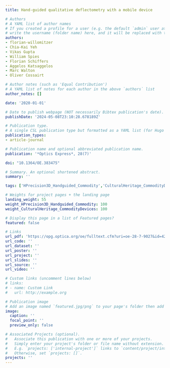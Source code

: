 ```yaml
---
title: Hand-guided qualitative deflectometry with a mobile device

# Authors
# A YAML list of author names
# If you created a profile for a user (e.g. the default `admin` user at `content/authors/admin/`), 
# write the username (folder name) here, and it will be replaced with their full name and linked to their profile.
authors:
- florian-willomitzer
- Chia-Kai Yeh
- Vikas Gupta
- William Spies
- Florian Schiffers
- Aggelos Katsaggelos
- Marc Walton
- Oliver Cossairt

# Author notes (such as 'Equal Contribution')
# A YAML list of notes for each author in the above `authors` list
author_notes: []

date: '2020-01-01'

# Date to publish webpage (NOT necessarily Bibtex publication's date).
publishDate: '2024-05-08T23:10:28.678189Z'

# Publication type.
# A single CSL publication type but formatted as a YAML list (for Hugo requirements).
publication_types:
- article-journal

# Publication name and optional abbreviated publication name.
publication: '*Optics Express*, 28(7)'

doi: "10.1364/OE.383475"

# Summary. An optional shortened abstract.
summary: ''

tags: ['HPrecision3D_Handguided_Commodity','CulturalHeritage_CommodityDevices']

# Weights for project pages + the landing page
landing_weight: 55
weight_HPrecision3D_Handguided_Commodity: 100
weight_CulturalHeritage_CommodityDevices: 100

# Display this page in a list of Featured pages?
featured: false

# Links
url_pdf: 'https://opg.optica.org/oe/fulltext.cfm?uri=oe-28-7-9027&id=429104'
url_code: ''
url_dataset: ''
url_poster: ''
url_project: ''
url_slides: ''
url_source: ''
url_video: ''

# Custom links (uncomment lines below)
# links:
# - name: Custom Link
#   url: http://example.org

# Publication image
# Add an image named `featured.jpg/png` to your page's folder then add a caption below.
image:
  caption: ''
  focal_point: ''
  preview_only: false

# Associated Projects (optional).
#   Associate this publication with one or more of your projects.
#   Simply enter your project's folder or file name without extension.
#   E.g. `projects: ['internal-project']` links to `content/project/internal-project/index.md`.
#   Otherwise, set `projects: []`.
projects: ''
---
```


